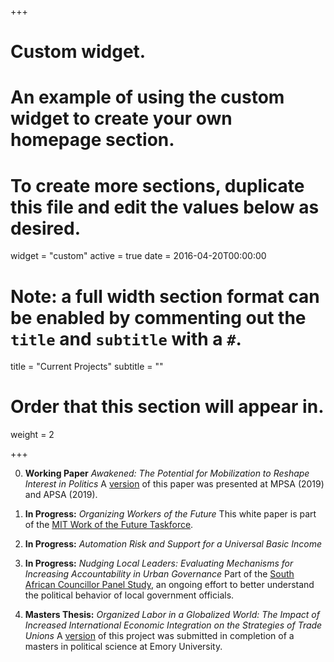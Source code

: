+++
# Custom widget.
# An example of using the custom widget to create your own homepage section.
# To create more sections, duplicate this file and edit the values below as desired.
widget = "custom"
active = true
date = 2016-04-20T00:00:00

# Note: a full width section format can be enabled by commenting out the `title` and `subtitle` with a `#`.
title = "Current Projects"
subtitle = ""

# Order that this section will appear in.
weight = 2

+++

0. **Working Paper** *Awakened: The Potential for Mobilization to Reshape Interest in Politics*
A [version](https://papers.ssrn.com/sol3/papers.cfm?abstract_id=3384290) of this paper was presented at MPSA (2019) and APSA (2019).

0. **In Progress:** *Organizing Workers of the Future*
This white paper is part of the [MIT Work of the Future Taskforce](https://workofthefuture.mit.edu/).

0. **In Progress:** *Automation Risk and Support for a Universal Basic Income*

0. **In Progress:** *Nudging Local Leaders: Evaluating Mechanisms for Increasing Accountability in Urban Governance*
Part of the [South African Councillor Panel Study](https://sacopsmit.org/), an ongoing effort to better understand the political behavior of local government officials.

0. **Masters Thesis:** *Organized Labor in a Globalized World: The Impact of Increased International Economic Integration on the Strategies of Trade Unions*
A [version](http://pid.emory.edu/ark:/25593/d7bpp) of this project was submitted in completion of a masters in political science at Emory University.
